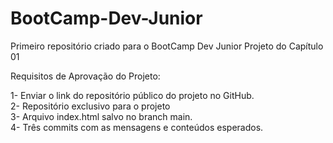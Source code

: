 # BootCamp-Dev-Junior

Primeiro repositório criado para o BootCamp Dev Junior 
Projeto do Capítulo 01

Requisitos de Aprovação do Projeto:

1- Enviar o link do repositório público do projeto no GitHub.
<br>
2- Repositório exclusivo para o projeto
<br>
3- Arquivo index.html salvo no branch main.
<br>
4- Três commits com as mensagens e conteúdos esperados.
<br>
